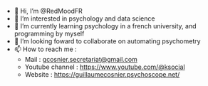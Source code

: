 - 👋 Hi, I’m @RedMoodFR
- 👀 I’m interested in psychology and data science
- 🌱 I’m currently learning psychology in a french university, and programming by myself
- 💞️ I’m looking foward to collaborate on automating psychometry
- 📫 How to reach me :
    - Mail : gcosnier.secretariat@gmail.com
    - Youtube channel : https://www.youtube.com/@ksocial
    - Website : https://guillaumecosnier.psychoscope.net/

